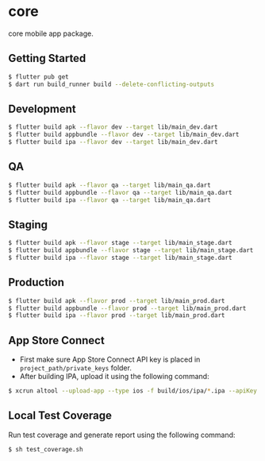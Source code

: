 # core

core mobile app package.

## Getting Started
```sh
$ flutter pub get
$ dart run build_runner build --delete-conflicting-outputs
```

## Development
```sh
$ flutter build apk --flavor dev --target lib/main_dev.dart
$ flutter build appbundle --flavor dev --target lib/main_dev.dart
$ flutter build ipa --flavor dev --target lib/main_dev.dart
```

## QA
```sh
$ flutter build apk --flavor qa --target lib/main_qa.dart
$ flutter build appbundle --flavor qa --target lib/main_qa.dart
$ flutter build ipa --flavor qa --target lib/main_qa.dart
```

## Staging
```sh
$ flutter build apk --flavor stage --target lib/main_stage.dart
$ flutter build appbundle --flavor stage --target lib/main_stage.dart
$ flutter build ipa --flavor stage --target lib/main_stage.dart
```

## Production
```sh
$ flutter build apk --flavor prod --target lib/main_prod.dart
$ flutter build appbundle --flavor prod --target lib/main_prod.dart
$ flutter build ipa --flavor prod --target lib/main_prod.dart
```

## App Store Connect

- First make sure App Store Connect API key is placed in `project_path/private_keys` folder.
- After building IPA, upload it using the following command:

```sh
$ xcrun altool --upload-app --type ios -f build/ios/ipa/*.ipa --apiKey <API_KEY> --apiIssuer <API_ISSUER>
```

## Local Test Coverage
Run test coverage and generate report using the following command:
```sh
$ sh test_coverage.sh
```